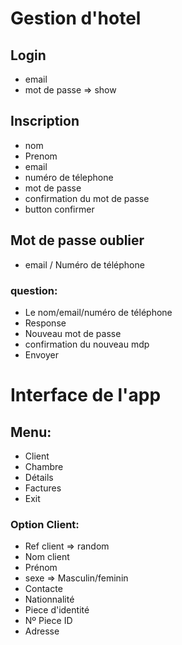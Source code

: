 # Gestion d'hotel

## Login
- email
- mot de passe => show

## Inscription
- nom 
- Prenom 
- email
- numéro de télephone
- mot de passe 
- confirmation du mot de passe
- button confirmer

## Mot de passe oublier
- email / Numéro de téléphone
### question:
- Le nom/email/numéro de téléphone
- Response
- Nouveau mot de passe
- confirmation du nouveau mdp
- Envoyer

# Interface de l'app
## Menu:
- Client
- Chambre
- Détails
- Factures
- Exit

### Option Client:
- Ref client => random
- Nom client
- Prénom
- sexe => Masculin/feminin
- Contacte
- Nationnalité
- Piece d'identité
- Nº Piece ID
- Adresse
